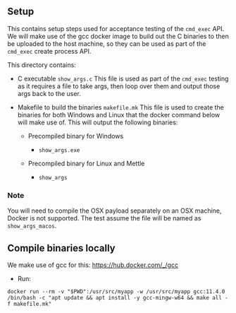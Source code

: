 ## Setup

This contains setup steps used for acceptance testing of the `cmd_exec` API. We will make use of the gcc docker image to
build out the C binaries to then be uploaded to the host machine, so they can be used as part of the `cmd_exec`
create process API.

This directory contains:
- C executable `show_args.c`
  This file is used as part of the `cmd_exec` testing as it requires a file to take args, then loop over them and output
  those args back to the user.

- Makefile to build the binaries `makefile.mk`
  This file is used to create the binaries for both Windows and Linux that the docker command below will make use of.
  This will output the following binaries:

  - Precompiled binary for Windows
    - `show_args.exe`

  - Precompiled binary for Linux and Mettle
    - `show_args`

### Note

You will need to compile the OSX payload separately on an OSX machine, Docker is not supported. The test assume the file
will be named as `show_args_macos`.


## Compile binaries locally

We make use of gcc for this: https://hub.docker.com/_/gcc

- Run:
```shell
docker run --rm -v "$PWD":/usr/src/myapp -w /usr/src/myapp gcc:11.4.0 /bin/bash -c "apt update && apt install -y gcc-mingw-w64 && make all -f makefile.mk"
```
